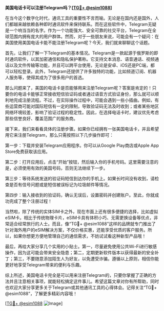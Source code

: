 **美国电话卡可以注册Telegram吗？[[TG💪+ @esim1088](https://t.me/s/esim1088)]**

在当今这个数字化时代，通讯工具的重要性不言而喻。无论是在国内还是国外，人们都越来越依赖各种即时通讯软件来保持联系。而在这些软件中，Telegram无疑是一个响当当的名字。作为一个功能强大、安全可靠的社交平台，Telegram在全球范围内拥有庞大的用户群体。然而，对于一些朋友来说，可能会有一个疑问：在美国使用美国电话卡能不能注册Telegram呢？今天，我们就来聊聊这个话题。

首先，让我们了解一下Telegram的基本情况。Telegram是一款起源于俄罗斯的即时通讯软件，以其加密通信和隐私保护著称。它支持文本消息、语音通话、视频通话以及文件传输等功能，并且可以跨平台使用，无论是安卓、iOS还是PC端，都可以轻松登录。此外，Telegram还提供了许多独特的功能，比如频道订阅、机器人服务等，使得其成为了很多用户的首选。

那么问题来了，美国的电话卡是否能够用来注册Telegram呢？答案是肯定的！只要你的电话卡能够正常接收短信验证码或者通过语音方式验证身份，那么就可以顺利地完成注册流程。不过，在实际操作过程中，可能会遇到一些小插曲。例如，有些运营商可能对国际短信有一定的限制，导致验证码无法及时收到；或者某些地区网络环境较差，影响了验证过程的稳定性。因此，在选择电话卡时，建议优先考虑那些信誉良好、覆盖范围广的服务商。

接下来，我们来看看具体的注册步骤。如果你已经拥有一张美国电话卡，并且希望用它来注册Telegram，那么只需按照以下几步操作即可：

第一步：下载并安装Telegram应用程序。你可以从Google Play商店或Apple App Store免费获取该应用。

第二步：打开应用后，点击“开始”按钮，然后输入你的手机号码。这里需要注意的是，必须使用有效的美国号码，否则无法继续下一步。

第三步：等待系统发送的验证码短信到达你的手机上。如果长时间没有收到，请检查是否有信号问题或是短信被误标记为垃圾邮件等情况。

第四步：输入接收到的验证码，确认无误后，设置密码并创建账户。至此，你就成功完成了整个注册过程！

当然啦，除了传统的实体SIM卡之外，现在市面上还有很多便捷的选择，比如虚拟eSIM卡。相比于传统物理卡片，eSIM卡具有体积小巧、无需更换设备等优点，非常适合经常旅行的人士。而且，像“TG💪+ @esim1088”这样的品牌就专门推出了针对海外用户的eSIM解决方案，不仅价格实惠，还能享受优质的客户服务。所以，如果你想更方便地管理自己的通信需求，不妨试试看这种新型产品哦！

最后，再给大家分享几个实用的小贴士。第一，尽量避免使用公共Wi-Fi进行敏感操作，因为这可能会带来安全隐患；第二，定期更新软件版本以获得最新的安全补丁；第三，不要随意添加陌生人为好友，以免遭受诈骗。遵循以上原则，相信你能更好地享受Telegram带来的便利与乐趣。

综上所述，美国电话卡完全是可以用来注册Telegram的，只要你掌握了正确的方法并且注意相关事项，就能轻松搞定这件事儿。希望这篇文章对你有所帮助，同时也欢迎大家分享更多关于Telegram或其他通讯工具的心得体会。记得关注“TG💪+ @esim1088”，了解更多精彩内容哦！

[[TG💪+ @esim1088](https://t.me/s/esim1088) ![Image](https://i.postimg.cc/4NQfJmqS/Snipaste-2025-05-13-00-14-12.png)]